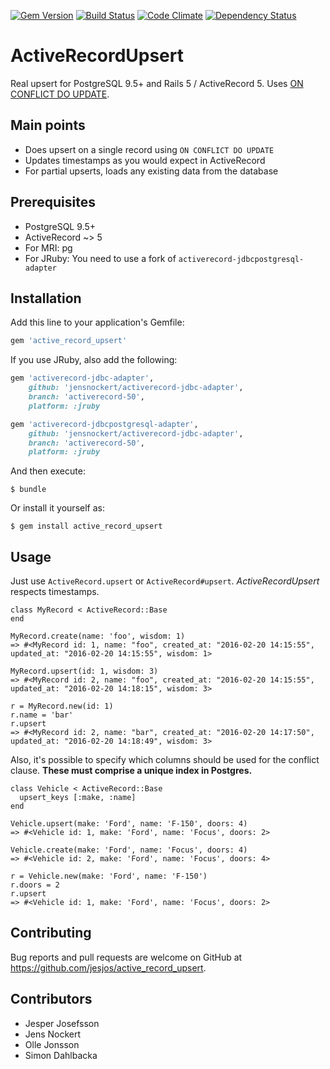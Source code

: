 [![Gem Version](https://badge.fury.io/rb/active_record_upsert.svg)](https://badge.fury.io/rb/active_record_upsert)
[![Build Status](https://travis-ci.org/jesjos/active_record_upsert.svg?branch=master)](https://travis-ci.org/jesjos/active_record_upsert)
[![Code Climate](https://codeclimate.com/github/jesjos/active_record_upsert/badges/gpa.svg)](https://codeclimate.com/github/jesjos/active_record_upsert)
[![Dependency Status](https://gemnasium.com/badges/github.com/jesjos/active_record_upsert.svg)](https://gemnasium.com/github.com/jesjos/active_record_upsert)

# ActiveRecordUpsert

Real upsert for PostgreSQL 9.5+ and Rails 5 / ActiveRecord 5. Uses [ON CONFLICT DO UPDATE](http://www.postgresql.org/docs/9.5/static/sql-insert.html).

## Main points

- Does upsert on a single record using `ON CONFLICT DO UPDATE`
- Updates timestamps as you would expect in ActiveRecord
- For partial upserts, loads any existing data from the database

## Prerequisites

- PostgreSQL 9.5+
- ActiveRecord ~> 5
- For MRI: pg
- For JRuby: You need to use a fork of `activerecord-jdbcpostgresql-adapter`

## Installation

Add this line to your application's Gemfile:

```ruby
gem 'active_record_upsert'
```

If you use JRuby, also add the following:

```ruby
gem 'activerecord-jdbc-adapter',
    github: 'jensnockert/activerecord-jdbc-adapter',
    branch: 'activerecord-50',
    platform: :jruby

gem 'activerecord-jdbcpostgresql-adapter',
    github: 'jensnockert/activerecord-jdbc-adapter',
    branch: 'activerecord-50',
    platform: :jruby
```

And then execute:

    $ bundle

Or install it yourself as:

    $ gem install active_record_upsert

## Usage
Just use `ActiveRecord.upsert` or `ActiveRecord#upsert`.
*ActiveRecordUpsert* respects timestamps.
 
```
class MyRecord < ActiveRecord::Base
end

MyRecord.create(name: 'foo', wisdom: 1)
=> #<MyRecord id: 1, name: "foo", created_at: "2016-02-20 14:15:55", updated_at: "2016-02-20 14:15:55", wisdom: 1>

MyRecord.upsert(id: 1, wisdom: 3)
=> #<MyRecord id: 2, name: "foo", created_at: "2016-02-20 14:15:55", updated_at: "2016-02-20 14:18:15", wisdom: 3>

r = MyRecord.new(id: 1)
r.name = 'bar'
r.upsert
=> #<MyRecord id: 2, name: "bar", created_at: "2016-02-20 14:17:50", updated_at: "2016-02-20 14:18:49", wisdom: 3>
```

Also, it's possible to specify which columns should be used for the conflict clause. **These must comprise a unique index in Postgres.**

```
class Vehicle < ActiveRecord::Base
  upsert_keys [:make, :name]
end

Vehicle.upsert(make: 'Ford', name: 'F-150', doors: 4)
=> #<Vehicle id: 1, make: 'Ford', name: 'Focus', doors: 2>

Vehicle.create(make: 'Ford', name: 'Focus', doors: 4)
=> #<Vehicle id: 2, make: 'Ford', name: 'Focus', doors: 4>

r = Vehicle.new(make: 'Ford', name: 'F-150')
r.doors = 2
r.upsert
=> #<Vehicle id: 1, make: 'Ford', name: 'Focus', doors: 2>
```

## Contributing

Bug reports and pull requests are welcome on GitHub at https://github.com/jesjos/active_record_upsert.

## Contributors

- Jesper Josefsson
- Jens Nockert
- Olle Jonsson
- Simon Dahlbacka
